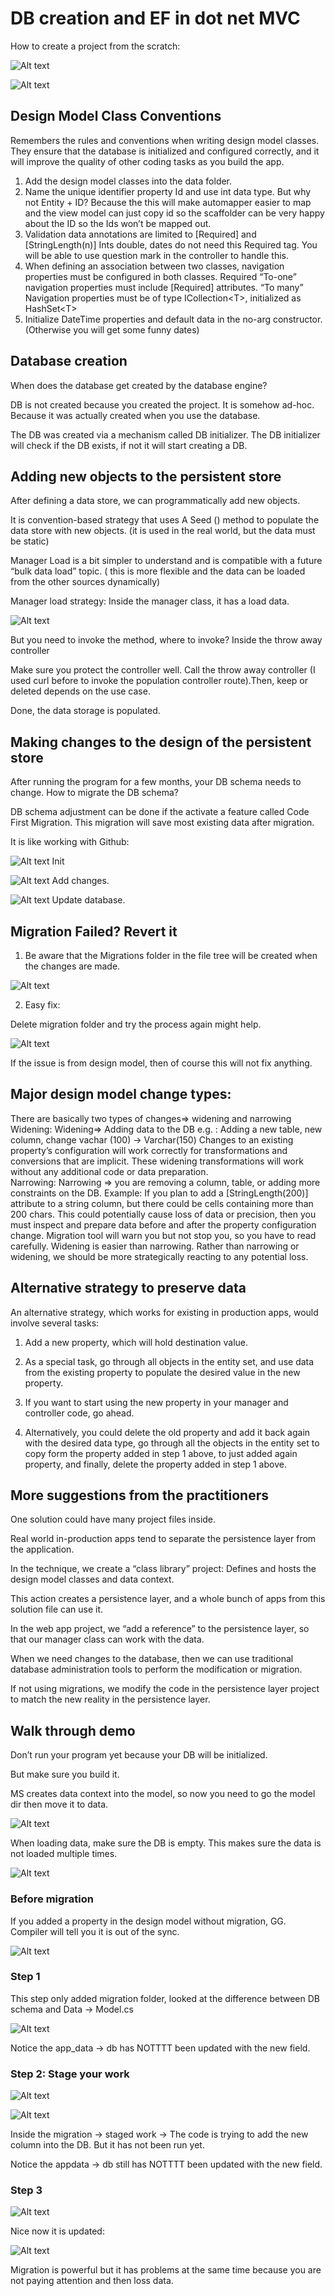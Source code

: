 # DB creation and EF in dot net MVC

How to create a project from the scratch:

![Alt text](image.png)

![Alt text](image-1.png)

## Design Model Class Conventions

Remembers the rules and conventions when writing design model classes. They ensure that the database is initialized and configured correctly, and it will improve the quality of other coding tasks as you build the app. 
1. Add the design model classes into the data folder. 
2. Name the unique identifier property Id and use int data type.
But why not Entity + ID? Because the this will make automapper easier to map and the view model can just copy id so the scaffolder can be very happy about the ID so the Ids won’t be mapped out. 
3. Validation data annotations are limited to \[Required\] and \[StringLength(n)\]
Ints double, dates do not need this Required tag. You will be able to use question mark in the controller to handle this.
4. When defining an association between two classes, navigation properties must be configured in both classes.
Required “To-one” navigation properties must include \[Required\] attributes.
“To many” Navigation properties must be of type ICollection\<T>, initialized as HashSet\<T>
5. Initialize DateTime properties and default data in the no-arg constructor. (Otherwise you will get some funny dates)

## Database creation

When does the database get created by the database engine?

DB is not created because you created the project.  It is somehow ad-hoc. Because it was actually created when you use the database.

The DB was created via a mechanism called DB initializer. The DB initializer will check if the DB exists, if not it will start creating a DB.

## Adding new objects to the persistent store

After defining a data store, we can programmatically add new objects.

It is convention-based strategy that uses A Seed () method to populate the data store with new objects. (it is used in the real world, but the data must be static)

Manager Load is a bit simpler to understand and is compatible with a future “bulk data load” topic. ( this is more flexible and the data can be loaded from the other sources dynamically)

Manager load strategy: Inside the manager class, it has a load data.

![Alt text](image-2.png)

But you need to invoke the method, where to invoke? Inside the throw away controller 

Make sure you protect the controller well. Call the throw away controller (I used curl before to invoke the population controller route).Then, keep or deleted depends on the use case.

Done, the data storage is populated. 

## Making changes to the design of the persistent store

After running the program for a few months, your DB schema needs to change. How to migrate the DB schema?

DB schema adjustment can be done if the activate a feature called Code First Migration. This migration will save most existing data after migration.

It is like working with Github:

![Alt text](image-3.png)
    Init

![Alt text](image-4.png)
    Add changes.

![Alt text](image-5.png)
    Update database.

## Migration Failed? Revert it

1.	Be aware that the Migrations folder in the file tree will be created when the changes are made.

![Alt text](image-6.png)

2. Easy fix:

Delete migration folder and try the process again might help. 

![Alt text](image-7.png)

If the issue is from design model, then of course this will not fix anything. 

## Major design model change types:
There are basically two types of changes=> widening and narrowing
Widening:
    Widening=> Adding data to the DB 
        e.g. : Adding a new table, new column, change vachar (100) -> Varchar(150)
    Changes to an existing property’s configuration will work correctly for transformations and conversions that are implicit. 
    These widening transformations will work without any additional code or data preparation.  
Narrowing:
    Narrowing => you are removing a column, table, or adding more constraints on the DB. 
    Example: If you plan to add a \[StringLength(200)] attribute to a string column, but there could be cells containing more than 200 chars.
    This could potentially cause loss of data or precision, then you must inspect and prepare data before and after the property configuration change.
    Migration tool will warn you but not stop you, so you have to read carefully. 
    Widening is easier than narrowing. Rather than narrowing or widening, we should be more strategically reacting to any potential loss. 

## Alternative strategy to preserve data

An alternative strategy, which works for existing in production apps, would involve several tasks:

1.	Add a new property, which will hold destination value.

2.	As a special task, go through all objects in the entity set, and use data from the existing property to populate the desired value in the new property. 

3.	If you want to start using the new property in your manager and controller code, go ahead.

4.	Alternatively, you could delete the old property and add it back again with the desired data type, go through all the objects in the entity set to copy form the property added in step 1 above, to just added again property, and finally, delete the property added in step 1 above.

## More suggestions from the practitioners

One solution could have many project files inside.

Real world in-production apps tend to separate the persistence layer from the application.

In the technique, we create a “class library” project: Defines and hosts the design model classes and data context.

This action creates a persistence layer, and a whole bunch of apps from this solution file can use it.

In the web app project, we “add a reference” to the persistence layer, so that our manager class can work with the data.

When we need changes to the database, then we can use traditional database administration tools to perform the modification or migration.

If not using migrations, we modify the code in the persistence layer project to match the new reality in the persistence layer.

## Walk through demo

Don’t run your program yet because your DB will be initialized.

But make sure you build it.  

MS creates data context into the model, so now you need to go the model dir then move it to data.

![Alt text](image-8.png)

When loading data, make sure the DB is empty. This makes sure the data is not loaded multiple times.

![Alt text](image-9.png)

### Before migration

If you added a property in the design model without migration, GG.  Compiler will tell you it is out of the sync.

![Alt text](image-10.png)

### Step 1

This step only added migration folder, looked at the difference between DB schema and Data -> Model.cs

![Alt text](image-11.png)

Notice the app_data -> db has NOTTTT been updated with the new field.

### Step 2: Stage your work

![Alt text](image-12.png)

![Alt text](image-13.png)

Inside the migration -> staged work -> The code is trying to add the new column into the DB. But it has not been run yet.

Notice the appdata -> db still has NOTTTT been updated with the new field.

### Step 3

![Alt text](image-14.png)

Nice now it is updated:

![Alt text](image-15.png)

Migration is powerful but it has problems at the same time because you are not paying attention and then loss data.